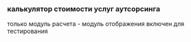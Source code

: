 ### калькулятор стоимости услуг аутсорсинга

только модуль расчета - модуль отображения включен для тестирования
